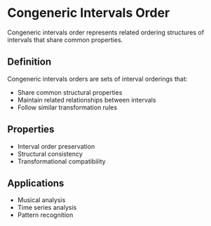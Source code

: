 # Congeneric Intervals Order

Congeneric intervals order represents related ordering structures of intervals that share common properties.

## Definition

Congeneric intervals orders are sets of interval orderings that:
- Share common structural properties
- Maintain related relationships between intervals
- Follow similar transformation rules

## Properties

- Interval order preservation
- Structural consistency
- Transformational compatibility

## Applications

- Musical analysis
- Time series analysis
- Pattern recognition
